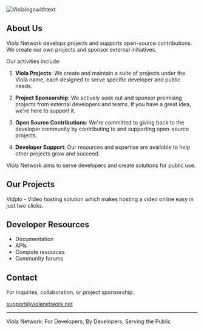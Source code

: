![Violalogowithtext](https://github.com/Viola-Network/.github/assets/153359889/2b3837f5-4081-4e81-856f-1abafe8d37b8)

## About Us

Viola Network develops projects and supports open-source contributions. We create our own projects and sponsor external initiatives.

Our activities include:

1. **Viola Projects**: We create and maintain a suite of projects under the Viola name, each designed to serve specific developer and public needs.

2. **Project Sponsorship**: We actively seek out and sponsor promising projects from external developers and teams. If you have a great idea, we're here to support it.

3. **Open Source Contributions**: We're committed to giving back to the developer community by contributing to and supporting open-source projects.

4. **Developer Support**: Our resources and expertise are available to help other projects grow and succeed.

Viola Network aims to serve developers and create solutions for public use.

## Our Projects

Vidplo - Video hosting solution which makes hosting a video online easy in just two clicks.

## Developer Resources

- Documentation
- APIs
- Compute resources
- Community forums

## Contact

For inquiries, collaboration, or project sponsorship:

[support@violanetwork.net](mailto:support@violanetwork.net)

---

Viola Network: For Developers, By Developers, Serving the Public


